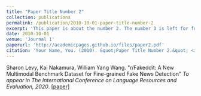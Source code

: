 ```yaml
---
title: "Paper Title Number 2"
collection: publications
permalink: /publication/2010-10-01-paper-title-number-2
excerpt: 'This paper is about the number 2. The number 3 is left for future work.'
date: 2010-10-01
venue: 'Journal 1'
paperurl: 'http://academicpages.github.io/files/paper2.pdf'
citation: 'Your Name, You. (2010). &quot;Paper Title Number 2.&quot; <i>Journal 1</i>. 1(2).'
---
```


Sharon Levy, Kai Nakamura, William Yang Wang. "r/Fakeddit: A New Multimodal Benchmark Dataset for Fine-grained Fake News Detection" <i>To appear in The International Conference on Language Resources and Evaluation, 2020</i>. [[paper]](https://arxiv.org/abs/1911.03854)
